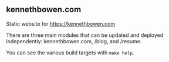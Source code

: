 ## kennethbowen.com

Static website for https://kennethbowen.com

There are three main modules that can be updated and deployed independently: kennethbowen.com, /blog, and /resume.

You can see the various build targets with `make help`.

